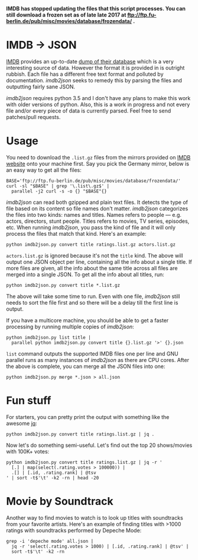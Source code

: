 **IMDB has stopped updating the files that this script processes. You
can still download a frozen set as of late late 2017 at
ftp://ftp.fu-berlin.de/pub/misc/movies/database/frozendata/ .**

IMDB -> JSON
============

[IMDB][] provides an up-to-date [dump of their database][dump] which is
a very interesting source of data. However the format it is provided in
is outright rubbish. Each file has a different free text format and
polluted by documentation. *imdb2json* seeks to remedy this by parsing
the files and outputting fairly sane JSON.

*imdb2json* requires python 3.5 and I don't have any plans to make this
work with older versions of python. Also, this is a work in progress and
not every file and/or every piece of data is currently parsed. Feel free
to send patches/pull requests.

Usage
=====

You need to download the `.list.gz` files from the mirrors provided on
[IMDB website][dump] onto your machine first. Say you pick the Germany
mirror, below is an easy way to get all the files:

    BASE='ftp://ftp.fu-berlin.de/pub/misc/movies/database/frozendata/'
    curl -sl "$BASE" | grep '\.list\.gz$' |
      parallel -j2 curl -s -o {} "$BASE"{}

*imdb2json* can read both gzipped and plain text files. It detects the
type of file based on its content so file names don't matter.
*imdb2json* categorizes the files into two kinds: names and titles.
Names refers to people — e.g. actors, directors, stunt people. Titles
refers to movies, TV series, episodes, etc. When running *imdb2json*,
you pass the kind of file and it will only process the files that match
that kind. Here's an example:

    python imdb2json.py convert title ratings.list.gz actors.list.gz

`actors.list.gz` is ignored because it's not the `title` kind. The above
will output one JSON object per line, containing all the info about a
single title. If more files are given, all the info about the same title
across all files are merged into a single JSON. To get all the info
about all titles, run:

    python imdb2json.py convert title *.list.gz

The above will take some time to run. Even with one file, *imdb2json*
still needs to sort the file first and so there will be a delay till the
first line is output.

If you have a multicore machine, you should be able to get a faster
processing by running multiple copies of *imdb2json*:

    python imdb2json.py list title |
      parallel python imdb2json.py convert title {}.list.gz '>' {}.json

`list` command outputs the supported IMDB files one per line and GNU
parallel runs as many instances of *imdb2json* as there are CPU cores.
After the above is complete, you can merge all the JSON files into one:

    python imdb2json.py merge *.json > all.json

Fun stuff
=========

For starters, you can pretty print the output with something like the
awesome [jq][]:

    python imdb2json.py convert title ratings.list.gz | jq .

Now let's do something semi-useful. Let's find out the top 20
shows/movies with 100K+ votes:

    python imdb2json.py convert title ratings.list.gz | jq -r '
      [.] | map(select(.rating.votes > 100000)) |
      .[] | [.id, .rating.rank] | @tsv
    ' | sort -t$'\t' -k2 -rn | head -20

Movie by Soundtrack
===================

Another way to find movies to watch is to look up titles with
soundtracks from your favorite artists. Here's an example of finding
titles with >1000 ratings with soundtracks performed by Depeche Mode:

    grep -i 'depeche mode' all.json |
      jq -r 'select(.rating.votes > 1000) | [.id, .rating.rank] | @tsv' |
      sort -t$'\t' -k2 -rn

[IMDB]: http://www.imdb.com/
[dump]: http://www.imdb.com/interfaces
[jq]: https://stedolan.github.io/jq/
